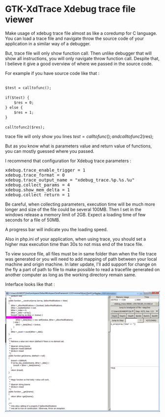 GTK-XdTrace Xdebug trace file viewer
===========

Make usage of xdebug trace file almost as like a coredump for C language. You can load a trace file and navigate throw the source code of your application in a similar way of a debugger.

But, trace file will only show function call. Then unlike debugger that will show all instructions, you will only navigate throw function call.
Despite that, I believe it give a good overview of where we passed in the source code.

For example if you have source code like that :

<pre><code>
$test = calltofunc();

if($test) {
    $res = 0;
} else {
    $res = 1;
}

calltofunc2($res);
</code></pre>

trace file will only show you lines $test = calltofunc(); and calltofunc2($res);

But as you know what is parameters value and return value of functions, you can mostly guessed where you passed.

I recommend that configuration for Xdebug trace parameters :

<pre>
xdebug.trace_enable_trigger = 1
xdebug.trace_format = 0
xdebug.trace_output_name = "xdebug_trace.%p.%s.%u"
xdebug.collect_params = 4
xdebug.show_mem_delta = 1
xdebug.collect_return = 1
</pre>

Be careful, when collecting parameters, execution time will be much more longer and size of the file could be several 100MB.
Then I set in the windows release a memory limit of 2GB. Expect a loading time of few seconds for a file of 50MB.

A progress bar will indicate you the loading speed.

Also in php.ini of your application, when using trace, you should set a higher max execution time than 30s to not miss end of the trace file.

To view source file, all files must be in same folder than when the file trace was generated or you will need to add mapping of path between your local machine and origin machine.
In later update, I'll add support for change on the fly a part of path to file to make possible to read a tracefile generated on another computer as long as the working directory remain same.

Interface looks like that :

![Alt text](screenshoot.png)

